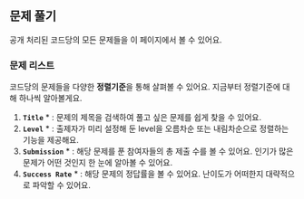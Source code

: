 ## 문제 풀기 ##

공개 처리된 코드당의 모든 문제들을 이 페이지에서 볼 수 있어요. 



### 문제 리스트 ###
코드당의 문제들을 다양한 **정렬기준**을 통해 살펴볼 수 있어요. 
지금부터 정렬기준에 대해 하나씩 알아볼게요.

1. **`Title`** * : 문제의 제목을 검색하여 풀고 싶은 문제를 쉽게 찾을 수 있어요.
2. **`Level`** * : 출제자가 미리 설정해 둔 level을 오름차순 또는 내림차순으로 정렬하는 기능을 제공해요.
3. **`Submission`** * : 해당 문제를 푼 참여자들의 총 제출 수를 볼 수 있어요. 인기가 많은 문제가 어떤 것인지 한 눈에 알아볼 수 있어요.
4. **`Success Rate`** * : 해당 문제의 정답률을 볼 수 있어요. 난이도가 어떠한지 대략적으로 파악할 수 있어요.
   

